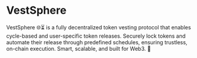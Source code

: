 # VestSphere

VestSphere 🌐⏳ is a fully decentralized token vesting protocol that enables cycle-based and user-specific token releases. Securely lock tokens and automate their release through predefined schedules, ensuring trustless, on-chain execution. Smart, scalable, and built for Web3. 🚀
